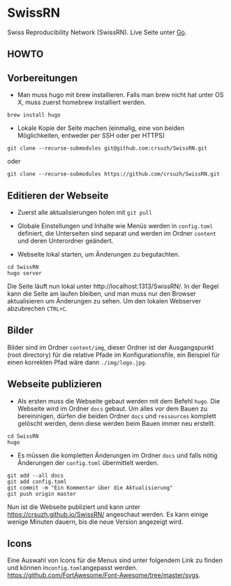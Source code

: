 # SwissRN
Swiss Reproducibility Network (SwissRN). Live Seite unter <a href="https://crsuzh.github.io/SwissRN/" target="_blank">Go</a>.

## HOWTO

## Vorbereitungen
- Man muss hugo mit brew installieren. Falls man brew nicht hat unter OS X, muss zuerst homebrew installiert werden.

```
brew install hugo
```

- Lokale Kopie der Seite machen (einmalig, eine von beiden Möglichkeiten, entweder per SSH oder per HTTPS)

```
git clone --recurse-submodules git@github.com:crsuzh/SwissRN.git
```

oder

```
git clone --recurse-submodules https://github.com/crsuzh/SwissRN.git
```

## Editieren der Webseite

- Zuerst alle aktualisierungen holen mit `git pull`

- Globale Einstellungen und Inhalte wie Menüs werden in `config.toml` definiert, die Unterseiten sind separat und werden im Ordner `content` und deren Unterordner geändert.

- Webseite lokal starten, um Änderungen zu begutachten.
```
cd SwissRN
hugo server
```

Die Seite läuft nun lokal unter http://localhost:1313/SwissRN/. In der Regel kann die Seite am laufen bleiben, und man muss nur den Browser aktualisieren um Änderungen zu sehen. Um den lokalen Webserver abzubrechen `CTRL+C`.

## Bilder

Bilder sind im Ordner `content/img`, dieser Ordner ist der Ausgangspunkt (root directory) für die relative Pfade im Konfigurationsfile, ein Beispiel für einen korrekten Pfad wäre dann `./img/logo.jpg`.

## Webseite publizieren

- Als ersten muss die Webseite gebaut werden mit dem Befehl `hugo`. Die Webseite wird im Ordner `docs` gebaut. Um alles vor dem Bauen zu bereininigen, dürfen die beiden Ordner `docs` und `ressources` komplett gelöscht werden, denn diese werden beim Bauen immer neu erstellt.
```
cd SwissRN
hugo
```

- Es müssen die kompletten Änderungen im Ordner `docs` und falls nötig Änderungen der `config.toml` übermittelt werden.

```
git add --all docs
git add config.toml
git commit -m "Ein Kommentar über die Aktualisierung"
git push origin master
```

Nun ist die Webseite publiziert und kann unter https://crsuzh.github.io/SwissRN/ angeschaut werden. Es kann einige wenige Minuten dauern, bis die neue Version angezeigt wird.


## Icons
Eine Auswahl von Icons für die Menus sind unter folgendem Link zu finden und können in`config.toml`angepasst werden.  https://github.com/FortAwesome/Font-Awesome/tree/master/svgs.
